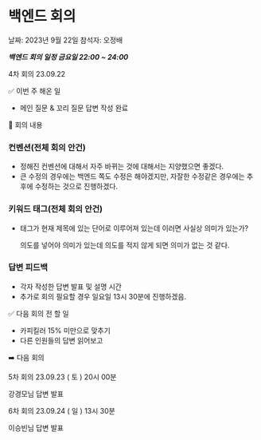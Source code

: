 # 백엔드 회의

날짜: 2023년 9월 22일
참석자: 오정배

***백엔드 회의 일정 금요일 22:00 ~ 24:00***

4차 회의 23.09.22

✅ 이번 주 해온 일

- 메인 질문 & 꼬리 질문 답변 작성 완료

📃 회의 내용

### 컨벤션(전체 회의 안건)

- 정해진 컨벤션에 대해서 자주 바뀌는 것에 대해서는 지양했으면 좋겠다.
- 큰 수정의 경우에는 백엔드 쪽도 수정은 해야겠지만, 자잘한 수정같은 경우에는 추후에 수정하는 것으로 진행하겠다.

### 키워드 태그(전체 회의 안건)

- 태그가 현재 제목에 있는 단어로 이루어져 있는데 이러면 사실상 의미가 있는가?
    
    의도를 넣어야 의미가 있는데 의도를 적지 않게 되면 의미가 없는 것 같다.
    

### 답변 피드백

- 각자 작성한 답변 발표 및 설명 시간
- 추가로 회의 필요할 경우 일요일 13시 30분에 진행하겠음.

✅ 다음 회의 전 할 일

- 카피킬러 15% 미만으로 맞추기
- 다른 인원들의 답변 읽어보고

➡️ 다음 회의

5차 회의 23.09.23 ( 토 ) 20시 00분

강경모님 답변 발표

6차 회의 23.09.24 ( 일 ) 13시 30분

이승빈님 답변 발표